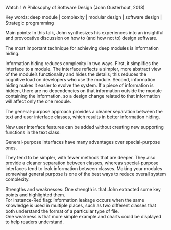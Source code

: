 Watch 1 A Philosophy of Software Design (John Ousterhout, 2018)

Key words: deep module | complexity | modular design | software design | Strategic programming

Main points: 
In this talk, John synthesizes his experiences into an insightful and provocative discussion on how to (and how not to) design software.<br/>

The most important technique for achieving deep modules is information hiding.<br/>
 
Information hiding reduces complexity in two ways. First, it simplifies the interface to a module. The interface reflects a simpler, more abstract view of the module’s functionality and hides the details; this reduces the cognitive load on developers who use the module. Second, information hiding makes it easier to evolve the system. If a piece of information is hidden, there are no dependencies on that information outside the module containing the information, so a design change related to that information will affect only the one module.<br/>

The general-purpose approach provides a cleaner separation between the text and user interface classes, which results in better information hiding.<br/>
 
New user interface features can be added without creating new supporting functions in the text class.<br/>
 

General-purpose interfaces have many advantages over special-purpose ones.<br/>

They tend to be simpler, with fewer methods that are deeper. They also provide a cleaner separation between classes, whereas special-purpose interfaces tend to leak information between classes. Making your modules somewhat general purpose is one of the best ways to reduce overall system complexity.<br/>

Strengths and weaknesses: 
One strength is that John extracted some key points and highlighted them. <br/>
For instance-Red flag: Information leakage occurs when the same knowledge is used in multiple places, such as two different classes that both understand the format of a particular type of file.<br/>
One weakness is that more simple example and charts could be displayed to help readers understand.